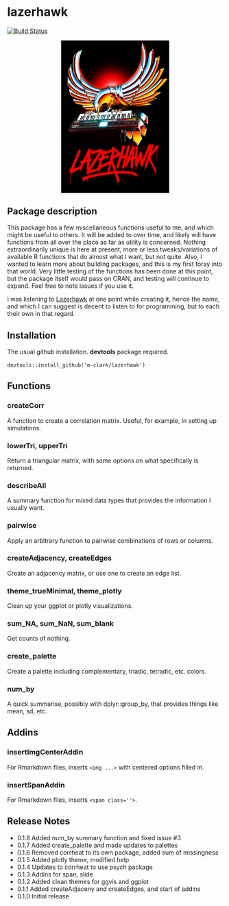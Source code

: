 # lazerhawk

[![Build Status](https://travis-ci.org/m-clark/lazerhawk.svg?branch=master)](https://travis-ci.org/m-clark/lazerhawk)

<img src="lh2_o.jpg" style="display:block; margin: 0 auto;" width='50%'>


## Package description

This package has a few miscellaneous functions useful to me, and which might be useful to others. It will be added to over time, and likely will have functions from all over the place as far as utility is concerned.  Nothing extraordinarily unique is here at present, more or less tweaks/variations of available R functions that do almost what I want, but not quite.  Also, I wanted to learn more about building packages, and this is my first foray into that world.  Very little testing of the functions has been done at this point, but the package itself would pass on CRAN, and testing will continue to expand.  Feel free to note issues if you use it.

I was listening to [Lazerhawk](http://lazerhawk.bandcamp.com/album/redline) at one point while creating it, hence the name, and which I can suggest is decent to listen to for programming, but to each their own in that regard.

## Installation

The usual github installation. **devtools** package required.

```{r}
devtools::install_github('m-clark/lazerhawk')
```

## Functions

### createCorr
A function to create a correlation matrix. Useful, for example, in setting up simulations.

### lowerTri, upperTri
Return a triangular matrix, with some options on what specifically is returned.

### describeAll
A summary function for mixed data types that provides the information I usually want.

### pairwise
Apply an arbitrary function to pairwise combinations of rows or columns.

### createAdjacency, createEdges
Create an adjacency matrix, or use one to create an edge list.

### theme_trueMinimal, theme_plotly
Clean up your ggplot or plotly visualizations.

### sum_NA, sum_NaN, sum_blank
Get counts of nothing.

### create_palette
Create a palette including complementary, triadic, tetradic, etc. colors.

### num_by

A quick summarise, possibly with dplyr::group_by, that provides things like mean, sd, etc.


## Addins

### insertImgCenterAddin 
For Rmarkdown files, inserts `<img ...>` with centered options filled in.

### insertSpanAddin 
For Rmarkdown files, inserts `<span class=''>`.


## Release Notes

- 0.1.8 Added num_by summary function and fixed issue #3
- 0.1.7 Added create_palette and made updates to palettes
- 0.1.6 Removed corrheat to its own package, added sum of missingness
- 0.1.5 Added plotly theme, modified help
- 0.1.4 Updates to corrheat to use psych package
- 0.1.3 Addins for span, slide
- 0.1.2 Added clean themes for ggvis and ggplot
- 0.1.1 Added createAdjaceny and createEdges, and start of addins
- 0.1.0 Initial release

